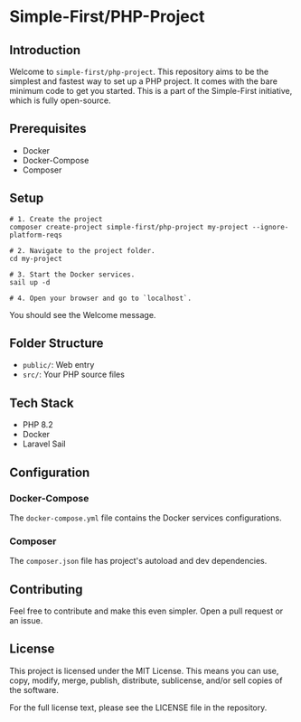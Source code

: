 # Simple-First/PHP-Project

## Introduction

Welcome to `simple-first/php-project`. This repository aims to be the simplest and fastest way to set up a PHP project. It comes with the bare minimum code to get you started. This is a part of the Simple-First initiative, which is fully open-source.

## Prerequisites

- Docker
- Docker-Compose
- Composer

## Setup

```shell
# 1. Create the project
composer create-project simple-first/php-project my-project --ignore-platform-reqs

# 2. Navigate to the project folder.
cd my-project

# 3. Start the Docker services.
sail up -d

# 4. Open your browser and go to `localhost`.
```

You should see the Welcome message.

## Folder Structure

- `public/`: Web entry
- `src/`: Your PHP source files

## Tech Stack

- PHP 8.2
- Docker
- Laravel Sail

## Configuration

### Docker-Compose

The `docker-compose.yml` file contains the Docker services configurations.

### Composer

The `composer.json` file has project's autoload and dev dependencies.

## Contributing

Feel free to contribute and make this even simpler. Open a pull request or an issue.

## License
This project is licensed under the MIT License. This means you can use, copy, modify, merge, publish, distribute, sublicense, and/or sell copies of the software.

For the full license text, please see the LICENSE file in the repository.